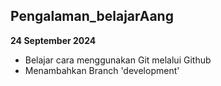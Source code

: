 ## Pengalaman_belajarAang


**24 September 2024**<br>
<ul>
  <li>Belajar cara menggunakan Git melalui Github
  <li>Menambahkan Branch 'development'
<ul>
